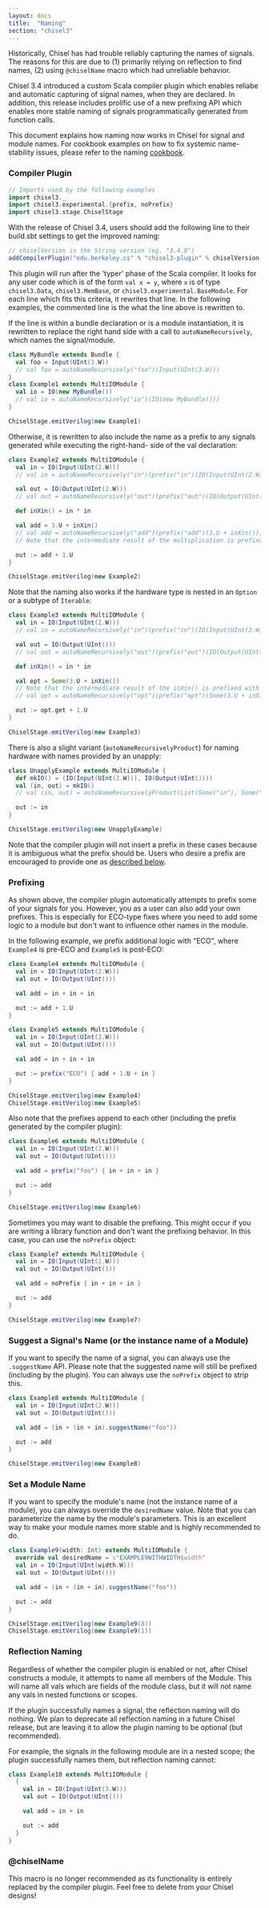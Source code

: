 ```yaml
---
layout: docs
title:  "Naming"
section: "chisel3"
---
```


Historically, Chisel has had trouble reliably capturing the names of signals. The reasons for this are due to (1)
primarily relying on reflection to find names, (2) using `@chiselName` macro which had unreliable behavior.

Chisel 3.4 introduced a custom Scala compiler plugin which enables reliabe and automatic capturing of signal names, when
they are declared. In addition, this release includes prolific use of a new prefixing API which enables more stable
naming of signals programmatically generated from function calls.

This document explains how naming now works in Chisel for signal and module names. For cookbook examples on how to fix
systemic name-stability issues, please refer to the naming [cookbook](../cookbooks/naming).

### Compiler Plugin

```scala mdoc
// Imports used by the following examples
import chisel3._
import chisel3.experimental.{prefix, noPrefix}
import chisel3.stage.ChiselStage
```

With the release of Chisel 3.4, users should add the following line to their build.sbt settings to get the improved
naming:

```scala
// chiselVersion is the String version (eg. "3.4.0")
addCompilerPlugin("edu.berkeley.cs" % "chisel3-plugin" % chiselVersion cross CrossVersion.full)
```

This plugin will run after the 'typer' phase of the Scala compiler. It looks for any user code which is of the form
`val x = y`, where `x` is of type `chisel3.Data`, `chisel3.MemBase`, or `chisel3.experimental.BaseModule`. For each
line which fits this criteria, it rewrites that line. In the following examples, the commented line is the what the
line above is rewritten to.

If the line is within a bundle declaration or is a module instantiation, it is rewritten to replace the right hand
side with a call to `autoNameRecursively`, which names the signal/module.

```scala mdoc
class MyBundle extends Bundle {
  val foo = Input(UInt(3.W))
  // val foo = autoNameRecursively("foo")(Input(UInt(3.W)))
}
class Example1 extends MultiIOModule {
  val io = IO(new MyBundle())
  // val io = autoNameRecursively("io")(IO(new MyBundle()))
}
```
```scala mdoc:verilog
ChiselStage.emitVerilog(new Example1)
```

Otherwise, it is rewritten to also include the name as a prefix to any signals generated while executing the right-hand-
side of the val declaration:

```scala mdoc
class Example2 extends MultiIOModule {
  val in = IO(Input(UInt(2.W)))
  // val in = autoNameRecursively("in")(prefix("in")(IO(Input(UInt(2.W)))))

  val out = IO(Output(UInt(2.W)))
  // val out = autoNameRecursively("out")(prefix("out")(IO(Output(UInt(2.W)))))

  def inXin() = in * in

  val add = 3.U + inXin()
  // val add = autoNameRecursively("add")(prefix("add")(3.U + inXin()))
  // Note that the intermediate result of the multiplication is prefixed with `add`

  out := add + 1.U
}
```
```scala mdoc:verilog
ChiselStage.emitVerilog(new Example2)
```

Note that the naming also works if the hardware type is nested in an `Option` or a subtype of `Iterable`:

```scala mdoc
class Example3 extends MultiIOModule {
  val in = IO(Input(UInt(2.W)))
  // val in = autoNameRecursively("in")(prefix("in")(IO(Input(UInt(2.W)))))

  val out = IO(Output(UInt()))
  // val out = autoNameRecursively("out")(prefix("out")(IO(Output(UInt(2.W)))))

  def inXin() = in * in

  val opt = Some(3.U + inXin())
  // Note that the intermediate result of the inXin() is prefixed with `opt`:
  // val opt = autoNameRecursively("opt")(prefix("opt")(Some(3.U + inXin())))

  out := opt.get + 1.U
}
```
```scala mdoc:verilog
ChiselStage.emitVerilog(new Example3)
```

There is also a slight variant (`autoNameRecursivelyProduct`) for naming hardware with names provided by an unapply:
```scala mdoc
class UnapplyExample extends MultiIOModule {
  def mkIO() = (IO(Input(UInt(2.W))), IO(Output(UInt())))
  val (in, out) = mkIO()
  // val (in, out) = autoNameRecursivelyProduct(List(Some("in"), Some("out")))(mkIO())

  out := in
}
```
```scala mdoc:verilog
ChiselStage.emitVerilog(new UnapplyExample)
```

Note that the compiler plugin will not insert a prefix in these cases because it is ambiguous what the prefix should be.
Users who desire a prefix are encouraged to provide one as [described below](#prefixing).

### Prefixing

As shown above, the compiler plugin automatically attempts to prefix some of your signals for you. However, you as a
user can also add your own prefixes. This is especially for ECO-type fixes where you need to add some logic to a module
but don't want to influence other names in the module.

In the following example, we prefix additional logic with "ECO", where `Example4` is pre-ECO and `Example5` is post-ECO:

```scala mdoc
class Example4 extends MultiIOModule {
  val in = IO(Input(UInt(2.W)))
  val out = IO(Output(UInt()))

  val add = in + in + in

  out := add + 1.U
}

class Example5 extends MultiIOModule {
  val in = IO(Input(UInt(2.W)))
  val out = IO(Output(UInt()))

  val add = in + in + in

  out := prefix("ECO") { add + 1.U + in }
}
```
```scala mdoc:verilog
ChiselStage.emitVerilog(new Example4)
ChiselStage.emitVerilog(new Example5)
```

Also note that the prefixes append to each other (including the prefix generated by the compiler plugin):

```scala mdoc
class Example6 extends MultiIOModule {
  val in = IO(Input(UInt(2.W)))
  val out = IO(Output(UInt()))

  val add = prefix("foo") { in + in + in }

  out := add
}
```
```scala mdoc:verilog
ChiselStage.emitVerilog(new Example6)
```

Sometimes you may want to disable the prefixing. This might occur if you are writing a library function and
don't want the prefixing behavior. In this case, you can use the `noPrefix` object:

```scala mdoc
class Example7 extends MultiIOModule {
  val in = IO(Input(UInt(2.W)))
  val out = IO(Output(UInt()))

  val add = noPrefix { in + in + in }

  out := add
}
```
```scala mdoc:verilog
ChiselStage.emitVerilog(new Example7)
```

### Suggest a Signal's Name (or the instance name of a Module)

If you want to specify the name of a signal, you can always use the `.suggestName` API. Please note that the suggested
name will still be prefixed (including by the plugin). You can always use the `noPrefix` object to strip this.

```scala mdoc
class Example8 extends MultiIOModule {
  val in = IO(Input(UInt(2.W)))
  val out = IO(Output(UInt()))

  val add = (in + (in + in).suggestName("foo"))

  out := add
}
```
```scala mdoc:verilog
ChiselStage.emitVerilog(new Example8)
```

### Set a Module Name

If you want to specify the module's name (not the instance name of a module), you can always override the `desiredName`
value. Note that you can parameterize the name by the module's parameters. This is an excellent way to make your module
names more stable and is highly recommended to do.

```scala mdoc
class Example9(width: Int) extends MultiIOModule {
  override val desiredName = s"EXAMPLE9WITHWIDTH$width"
  val in = IO(Input(UInt(width.W)))
  val out = IO(Output(UInt()))

  val add = (in + (in + in).suggestName("foo"))

  out := add
}
```
```scala mdoc:verilog
ChiselStage.emitVerilog(new Example9(8))
ChiselStage.emitVerilog(new Example9(1))
```

### Reflection Naming

Regardless of whether the compiler plugin is enabled or not, after Chisel constructs a module, it attempts to name all
members of the Module. This will name all vals which are fields of the module class, but it will not name any
vals in nested functions or scopes.

If the plugin successfully names a signal, the reflection naming will do nothing. We plan to deprecate all reflection
naming in a future Chisel release, but are leaving it to allow the plugin naming to be optional (but recommended).

For example, the signals in the following module are in a nested scope; the plugin successfully names them, but
reflection naming cannot:

```scala mdoc
class Example10 extends MultiIOModule {
  {
    val in = IO(Input(UInt(3.W)))
    val out = IO(Output(UInt()))

    val add = in + in

    out := add
  }
}
```

### @chiselName

This macro is no longer recommended as its functionality is entirely replaced by the compiler plugin. Feel free to
delete from your Chisel designs!
